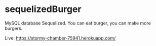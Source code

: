 # sequelizedBurger
MySQL database Sequelized. You can eat burger, you can make more burgers. 

Live:
https://stormy-chamber-75941.herokuapp.com/